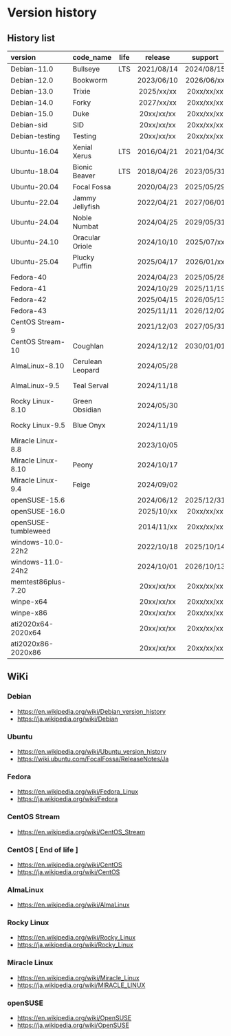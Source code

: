 # **Version history**  

## History list  

|         version          |     code_name     | life |  release   |  support   | long_term  |    rhel    |         kerne         |     note     |
| :----------------------- | :---------------- | :--: | :--------: | :--------: | :--------: | :--------: | :-------------------- | :----------- |
| Debian-11.0              | Bullseye          | LTS  | 2021/08/14 | 2024/08/15 | 2026/08/31 |            | 5.10                  | oldstable    |
| Debian-12.0              | Bookworm          |      | 2023/06/10 | 2026/06/xx | 2028/06/xx |            | 6.1                   | stable       |
| Debian-13.0              | Trixie            |      | 2025/xx/xx | 20xx/xx/xx | 20xx/xx/xx |            |                       | testing      |
| Debian-14.0              | Forky             |      | 2027/xx/xx | 20xx/xx/xx | 20xx/xx/xx |            |                       |              |
| Debian-15.0              | Duke              |      | 20xx/xx/xx | 20xx/xx/xx | 20xx/xx/xx |            |                       |              |
| Debian-sid               | SID               |      | 20xx/xx/xx | 20xx/xx/xx | 20xx/xx/xx |            |                       | sid          |
| Debian-testing           | Testing           |      | 20xx/xx/xx | 20xx/xx/xx | 20xx/xx/xx |            |                       | testing      |
| Ubuntu-16.04             | Xenial Xerus      | LTS  | 2016/04/21 | 2021/04/30 | 2026/04/23 |            | 4.4                   |              |
| Ubuntu-18.04             | Bionic Beaver     | LTS  | 2018/04/26 | 2023/05/31 | 2028/04/26 |            | 4.15                  |              |
| Ubuntu-20.04             | Focal Fossa       |      | 2020/04/23 | 2025/05/29 | 2030/04/23 |            | 5.4                   |              |
| Ubuntu-22.04             | Jammy Jellyfish   |      | 2022/04/21 | 2027/06/01 | 2032/04/21 |            | 5.15 or 5.17          |              |
| Ubuntu-24.04             | Noble Numbat      |      | 2024/04/25 | 2029/05/31 | 2034/04/25 |            | 6.8                   |              |
| Ubuntu-24.10             | Oracular Oriole   |      | 2024/10/10 | 2025/07/xx |            |            | 6.11                  |              |
| Ubuntu-25.04             | Plucky Puffin     |      | 2025/04/17 | 2026/01/xx |            |            | 6.14                  |              |
| Fedora-40                |                   |      | 2024/04/23 | 2025/05/28 |            |            | 6.8                   |              |
| Fedora-41                |                   |      | 2024/10/29 | 2025/11/19 |            |            | 6.11                  |              |
| Fedora-42                |                   |      | 2025/04/15 | 2026/05/13 |            |            | 6.14                  |              |
| Fedora-43                |                   |      | 2025/11/11 | 2026/12/02 |            |            |                       |              |
| CentOS Stream-9          |                   |      | 2021/12/03 | 2027/05/31 |            |            | 5.14.0                |              |
| CentOS Stream-10         | Coughlan          |      | 2024/12/12 | 2030/01/01 |            |            | 6.12.0                |              |
| AlmaLinux-8.10           | Cerulean Leopard  |      | 2024/05/28 |            |            | 2024/05/22 | 4.18.0-553            |              |
| AlmaLinux-9.5            | Teal Serval       |      | 2024/11/18 |            |            | 2024/11/13 | 5.14.0-503.11.1       |              |
| Rocky Linux-8.10         | Green Obsidian    |      | 2024/05/30 |            |            | 2024/05/22 | 4.18.0-553            |              |
| Rocky Linux-9.5          | Blue Onyx         |      | 2024/11/19 |            |            | 2024/11/12 | 5.14.0-503.14.1       |              |
| Miracle Linux-8.8        |                   |      | 2023/10/05 |            |            | 2023/05/16 | 4.18.0-477.el8        |              |
| Miracle Linux-8.10       | Peony             |      | 2024/10/17 |            |            | 2024/05/22 | 4.18.0-553.el8_10     |              |
| Miracle Linux-9.4        | Feige             |      | 2024/09/02 |            |            | 2024/04/30 | 5.14.0-427.13.1.el9_4 |              |
| openSUSE-15.6            |                   |      | 2024/06/12 | 2025/12/31 |            |            | 6.4                   |              |
| openSUSE-16.0            |                   |      | 2025/10/xx | 20xx/xx/xx |            |            |                       |              |
| openSUSE-tumbleweed      |                   |      | 2014/11/xx | 20xx/xx/xx |            |            |                       |              |
| windows-10.0-22h2        |                   |      | 2022/10/18 | 2025/10/14 |            |            |                       |              |
| windows-11.0-24h2        |                   |      | 2024/10/01 | 2026/10/13 |            |            |                       |              |
| memtest86plus-7.20       |                   |      | 20xx/xx/xx | 20xx/xx/xx |            |            |                       |              |
| winpe-x64                |                   |      | 20xx/xx/xx | 20xx/xx/xx |            |            |                       |              |
| winpe-x86                |                   |      | 20xx/xx/xx | 20xx/xx/xx |            |            |                       |              |
| ati2020x64-2020x64       |                   |      | 20xx/xx/xx | 20xx/xx/xx |            |            |                       |              |
| ati2020x86-2020x86       |                   |      | 20xx/xx/xx | 20xx/xx/xx |            |            |                       |              |

## WiKi  

### Debian  

* <https://en.wikipedia.org/wiki/Debian_version_history>  
* <https://ja.wikipedia.org/wiki/Debian>  

### Ubuntu  

* <https://en.wikipedia.org/wiki/Ubuntu_version_history>  
* <https://wiki.ubuntu.com/FocalFossa/ReleaseNotes/Ja>  

### Fedora  

* <https://en.wikipedia.org/wiki/Fedora_Linux>  
* <https://ja.wikipedia.org/wiki/Fedora>  

### CentOS Stream  

* <https://en.wikipedia.org/wiki/CentOS_Stream>  

### CentOS [ End of life ]  

* <https://en.wikipedia.org/wiki/CentOS>  
* <https://ja.wikipedia.org/wiki/CentOS>  

### AlmaLinux  

* <https://en.wikipedia.org/wiki/AlmaLinux>  

### Rocky Linux  

* <https://en.wikipedia.org/wiki/Rocky_Linux>  
* <https://ja.wikipedia.org/wiki/Rocky_Linux>  

### Miracle Linux

* <https://en.wikipedia.org/wiki/Miracle_Linux>  
* <https://ja.wikipedia.org/wiki/MIRACLE_LINUX>  

### openSUSE  

* <https://en.wikipedia.org/wiki/OpenSUSE>  
* <https://ja.wikipedia.org/wiki/OpenSUSE>  

